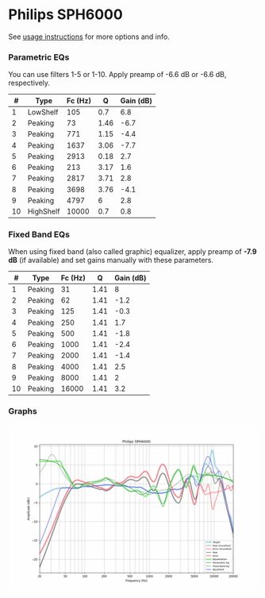 # Philips SPH6000
See [usage instructions](https://github.com/jaakkopasanen/AutoEq#usage) for more options and info.

### Parametric EQs
You can use filters 1-5 or 1-10. Apply preamp of -6.6 dB or -6.6 dB, respectively.

|   # | Type      |   Fc (Hz) |    Q |   Gain (dB) |
|-----|-----------|-----------|------|-------------|
|   1 | LowShelf  |       105 | 0.7  |         6.8 |
|   2 | Peaking   |        73 | 1.46 |        -6.7 |
|   3 | Peaking   |       771 | 1.15 |        -4.4 |
|   4 | Peaking   |      1637 | 3.06 |        -7.7 |
|   5 | Peaking   |      2913 | 0.18 |         2.7 |
|   6 | Peaking   |       213 | 3.17 |         1.6 |
|   7 | Peaking   |      2817 | 3.71 |         2.8 |
|   8 | Peaking   |      3698 | 3.76 |        -4.1 |
|   9 | Peaking   |      4797 | 6    |         2.8 |
|  10 | HighShelf |     10000 | 0.7  |         0.8 |

### Fixed Band EQs
When using fixed band (also called graphic) equalizer, apply preamp of **-7.9 dB** (if available) and set gains manually with these parameters.

|   # | Type    |   Fc (Hz) |    Q |   Gain (dB) |
|-----|---------|-----------|------|-------------|
|   1 | Peaking |        31 | 1.41 |         8   |
|   2 | Peaking |        62 | 1.41 |        -1.2 |
|   3 | Peaking |       125 | 1.41 |        -0.3 |
|   4 | Peaking |       250 | 1.41 |         1.7 |
|   5 | Peaking |       500 | 1.41 |        -1.8 |
|   6 | Peaking |      1000 | 1.41 |        -2.4 |
|   7 | Peaking |      2000 | 1.41 |        -1.4 |
|   8 | Peaking |      4000 | 1.41 |         2.5 |
|   9 | Peaking |      8000 | 1.41 |         2   |
|  10 | Peaking |     16000 | 1.41 |         3.2 |

### Graphs
![](./Philips%20SPH6000.png)
